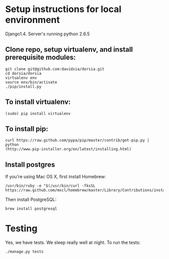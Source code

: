 
Setup instructions for local environment
====================================================================================================

Django1.4. Server's running python 2.6.5

Clone repo, setup virtualenv, and install prerequisite modules:
----------------------------------------------------------------------------------------------------

    git clone git@github.com:davidxia/dorsia.git
    cd dorsia/dorsia
    virtualenv env
    source env/bin/activate
    ./pip/install.py


To install virtualenv:
----------------------------------------------------------------------------------------------------

    (sudo) pip install virtualenv

To install pip:
----------------------------------------------------------------------------------------------------

    curl https://raw.github.com/pypa/pip/master/contrib/get-pip.py | python
    (http://www.pip-installer.org/en/latest/installing.html)

Install postgres
----------------------------------------------------------------------------------------------------

If you're using Mac OS X, first install Homebrew:

    /usr/bin/ruby -e "$(/usr/bin/curl -fksSL https://raw.github.com/mxcl/homebrew/master/Library/Contributions/install_homebrew.rb)"

Then install PostgreSQL:

    brew install postgresql

Testing
====================================================================================================

Yes, we have tests. We sleep really well at night. To run the tests:

    ./manage.py tests
